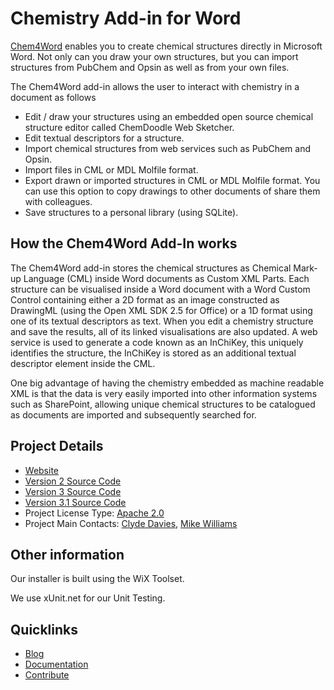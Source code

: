# Chemistry Add-in for Word

[Chem4Word](https://www.chem4word.co.uk/) enables you to create chemical structures directly in Microsoft Word.
Not only can you draw your own structures, but you can import structures from PubChem and Opsin as well as from your own files.

The Chem4Word add-in allows the user to interact with chemistry in a document as follows

* Edit / draw your structures using an embedded open source chemical structure editor called ChemDoodle Web Sketcher.
* Edit textual descriptors for a structure.
* Import chemical structures from web services such as PubChem and Opsin.
* Import files in CML or MDL Molfile format.
* Export drawn or imported structures in CML or MDL Molfile format. You can use this option to copy drawings to other documents of share them with colleagues.
* Save structures to a personal library (using SQLite).

## How the Chem4Word Add-In works
The Chem4Word add-in stores the chemical structures as Chemical Mark-up Language (CML) inside Word documents as Custom XML Parts.
Each structure can be visualised inside a Word document with a Word Custom Control containing either a 2D format as an image constructed as DrawingML (using the Open XML SDK 2.5 for Office) or a 1D format using one of its textual descriptors as text.
When you edit a chemistry structure and save the results, all of its linked visualisations are also updated.
A web service is used to generate a code known as an InChiKey, this uniquely identifies the structure, the InChiKey is stored as an additional textual descriptor element inside the CML.

One big advantage of having the chemistry embedded as machine readable XML is that the data is very easily imported into other information systems such as SharePoint, allowing unique chemical structures to be catalogued as documents are imported and subsequently searched for.

## Project Details
* [Website](https://www.chem4word.co.uk/)
* [Version 2 Source Code](https://github.com/Chem4Word/Version2)
* [Version 3 Source Code](https://github.com/Chem4Word/Version3)
* [Version 3.1 Source Code](https://github.com/Chem4Word/Version3-1)
* Project License Type: [Apache 2.0](https://github.com/Chem4Word/Version3/blob/master/Licence.md)
* Project Main Contacts: [Clyde Davies](https://github.com/deadlyvices), [Mike Williams](https://github.com/MikeWilliams-UK) 

## Other information
Our installer is built using the WiX Toolset.

We use xUnit.net for our Unit Testing.

## Quicklinks
* [Blog](https://www.chem4word.co.uk/category/news/)
* [Documentation](https://www.chem4word.co.uk/)
* [Contribute](https://github.com/Chem4Word/Version3)
